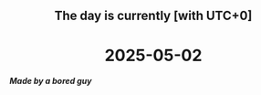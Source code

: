 <h2 align=center>The day is currently [with UTC+0]</h2>
<h1 align=center><!--TIME BEGIN-->2025-05-02<!--TIME END--></h1>
<h5>Made by a bored guy</h5>
